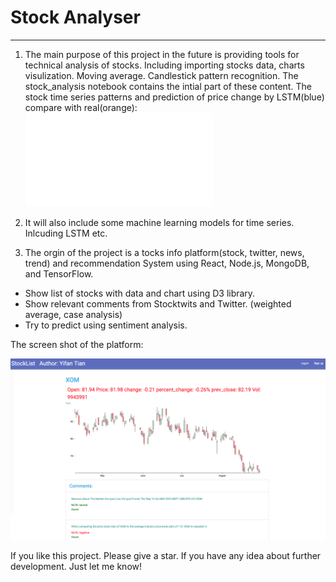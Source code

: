 # Stock Analyser
------
1. The main purpose of this project in the future is providing tools for technical analysis of stocks. Including importing stocks data, charts visulization. Moving average. Candlestick pattern recognition. 
The stock_analysis notebook contains the intial part of these content.
The stock time series patterns and prediction of price change by LSTM(blue) compare with real(orange):
![stock_analysis.pdf](stock_analysis.pdf)


2. It will also include some machine learning models for time series. Inlcuding LSTM etc. 

3. The orgin of the project is a tocks info platform(stock, twitter, news, trend) and recommendation System using React, Node.js, MongoDB, and TensorFlow.

- Show list of stocks with data and chart using D3 library.
- Show relevant comments from Stocktwits and Twitter. (weighted average, case analysis)
- Try to predict using sentiment analysis.

The screen shot of the platform:

![Screen_Shot1.png](Screen_Shot1.png)

If you like this project. Please give a star. If you have any idea about further development. Just let me know!


